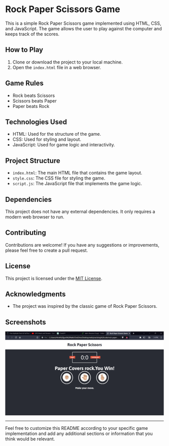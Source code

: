 # Rock Paper Scissors Game

This is a simple Rock Paper Scissors game implemented using HTML, CSS, and JavaScript. The game allows the user to play against the computer and keeps track of the scores.

## How to Play

1. Clone or download the project to your local machine.
2. Open the `index.html` file in a web browser.

## Game Rules

- Rock beats Scissors
- Scissors beats Paper
- Paper beats Rock

## Technologies Used

- HTML: Used for the structure of the game.
- CSS: Used for styling and layout.
- JavaScript: Used for game logic and interactivity.

## Project Structure

- `index.html`: The main HTML file that contains the game layout.
- `style.css`: The CSS file for styling the game.
- `script.js`: The JavaScript file that implements the game logic.

## Dependencies

This project does not have any external dependencies. It only requires a modern web browser to run.

## Contributing

Contributions are welcome! If you have any suggestions or improvements, please feel free to create a pull request.

## License

This project is licensed under the [MIT License](LICENSE).

## Acknowledgments

- The project was inspired by the classic game of Rock Paper Scissors.

## Screenshots

![Game Screenshot](screenshots/sss.png)


---

Feel free to customize this README according to your specific game implementation and add any additional sections or information that you think would be relevant.
